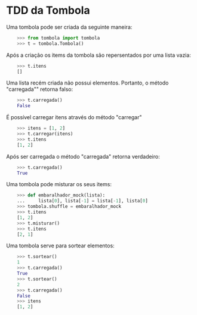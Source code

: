 # TDD da Tombola

Uma tombola pode ser criada da seguinte maneira:

```python
    >>> from tombola import tombola
    >>> t = tombola.Tombola()

```

Após a criação os items da tombola são repersentados por uma lista vazia:

```python
    >>> t.itens
    []

```

Uma lista recém criada não possui elementos. Portanto, o método "carregada""
retorna falso:

```python
    >>> t.carregada()
    False

```

É possível carregar itens através do método "carregar"

```python
    >>> itens = [1, 2]
    >>> t.carregar(itens)
    >>> t.itens
    [1, 2]

```

Após ser carregada o método "carregada" retorna verdadeiro:

```python
    >>> t.carregada()
    True

```

Uma tombola pode misturar os seus items:

```python
    >>> def embaralhador_mock(lista):
    ...     lista[0], lista[-1] = lista[-1], lista[0]
    >>> tombola.shuffle = embaralhador_mock
    >>> t.itens
    [1, 2]
    >>> t.misturar()
    >>> t.itens
    [2, 1]

```

Uma tombola serve para sortear elementos:

```python
    >>> t.sortear()
    1
    >>> t.carregada()
    True
    >>> t.sortear()
    2
    >>> t.carregada()
    False
    >>> itens
    [1, 2]

```
